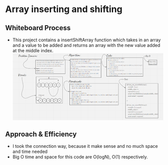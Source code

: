 # Array inserting and shifting
## Whiteboard Process
- This project contains a insertShiftArray function which takes in an array and a value to be added and returns an array with the new value added at the middle index.
![array_insert_shift](codech2.png)
## Approach & Efficiency
- I took the connection way, because it make sense and no much space and time needed
- Big O time and space for this code are O(logN), O(1) respectively.
